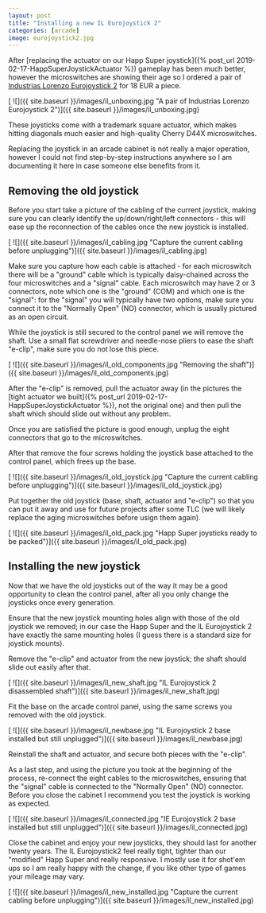 ```yaml
---
layout: post
title: "Installing a new IL Eurojoystick 2"
categories: [arcade]
image: eurojoystick2.jpg
---
```


After [replacing the actuator on our Happ Super joystick]({% post_url 2019-02-17-HappSuperJoystickActuator %}) gameplay has been much better, however the microswitches are showing their age so I ordered a pair of [Industrias Lorenzo Eurojoystick 2](https://www.arcadexpress.com/joysticks-arcade/39-361-eurojoystick-2-de-industrias-lorenzo.html) for 18 EUR a piece.

[ ![]({{ site.baseurl }}/images/il_unboxing.jpg "A pair of Industrias Lorenzo Eurojoystick 2")]({{ site.baseurl }}/images/il_unboxing.jpg)

These joysticks come with a trademark square actuator, which makes hitting diagonals much easier and high-quality Cherry D44X microswitches.

Replacing the joystick in an arcade cabinet is not really a major operation, however I could not find step-by-step instructions anywhere so I am documenting it here in case someone else benefits from it.

Removing the old joystick
-------------------------
Before you start take a picture of the cabling of the current joystick, making sure you can clearly identify the up/down/right/left connectors - this will ease up the reconnection of the cables once the new joystick is installed.

[ ![]({{ site.baseurl }}/images/il_cabling.jpg "Capture the current cabling before unplugging")]({{ site.baseurl }}/images/il_cabling.jpg)

Make sure you capture how each cable is attached - for each microswitch there will be a "ground" cable which is typically daisy-chained across the four microswitches and a "signal" cable. Each microswitch may have 2 or 3 connectors, note which one is the "ground" (COM) and which one is the "signal": for the "signal" you will typically have two options, make sure you connect it to the "Normally Open" (NO) connector, which is usually pictured as an open circuit.

While the joystick is still secured to the control panel we will remove the shaft. Use a small flat screwdriver and needle-nose pliers to ease the shaft "e-clip", make sure you do not lose this piece.

[ ![]({{ site.baseurl }}/images/il_old_components.jpg "Removing the shaft")]({{ site.baseurl }}/images/il_old_components.jpg)

After the "e-clip" is removed, pull the actuator away (in the pictures the [tight actuator we built]({% post_url 2019-02-17-HappSuperJoystickActuator %}), not the original one) and then pull the shaft which should slide out without any problem.

Once you are satisfied the picture is good enough, unplug the eight connectors that go to the microswitches.

After that remove the four screws holding the joystick base attached to the control panel, which frees up the base.

[ ![]({{ site.baseurl }}/images/il_old_joystick.jpg "Capture the current cabling before unplugging")]({{ site.baseurl }}/images/il_old_joystick.jpg)

Put together the old joystick (base, shaft, actuator and "e-clip") so that you can put it away and use for future projects after some TLC (we will likely replace the aging microswitches before usign them again).

[ ![]({{ site.baseurl }}/images/il_old_pack.jpg "Happ Super joysticks ready to be packed")]({{ site.baseurl }}/images/il_old_pack.jpg)

Installing the new joystick
---------------------------
Now that we have the old joysticks out of the way it may be a good opportunity to clean the control panel, after all you only change the joysticks once every generation.

Ensure that the new joystick mounting holes align with those of the old joystick we removed; in our case the Happ Super and the IL Eurojoystick 2 have exactly the same mounting holes (I guess there is a standard size for joystick mounts).

Remove the "e-clip" and actuator from the new joystick; the shaft should slide out easily after that.

[ ![]({{ site.baseurl }}/images/il_new_shaft.jpg "IL Eurojoystick 2 disassembled shaft")]({{ site.baseurl }}/images/il_new_shaft.jpg)

Fit the base on the arcade control panel, using the same screws you removed with the old joystick.

[ ![]({{ site.baseurl }}/images/il_newbase.jpg "IL Eurojoystick 2 base installed but still unplugged")]({{ site.baseurl }}/images/il_newbase.jpg)

Reinstall the shaft and actuator, and secure both pieces with the "e-clip".

As a last step, and using the picture you took at the beginning of the process, re-connect the eight cables to the microswitches, ensuring that the "signal" cable is connected to the "Normally Open" (NO) connector. Before you close the cabinet I recommend you test the joystick is working as expected.

[ ![]({{ site.baseurl }}/images/il_connected.jpg "IE Eurojoystick 2 base installed but still unplugged")]({{ site.baseurl }}/images/il_connected.jpg)

Close the cabinet and enjoy your new joysticks, they should last for another twenty years. The IL Eurojoystick2 feel really tight, tighter than our "modified" Happ Super and really responsive. I mostly use it for shot'em ups so I am really happy with the change, if you like other type of games your mileage may vary.

[ ![]({{ site.baseurl }}/images/il_new_installed.jpg "Capture the current cabling before unplugging")]({{ site.baseurl }}/images/il_new_installed.jpg)
